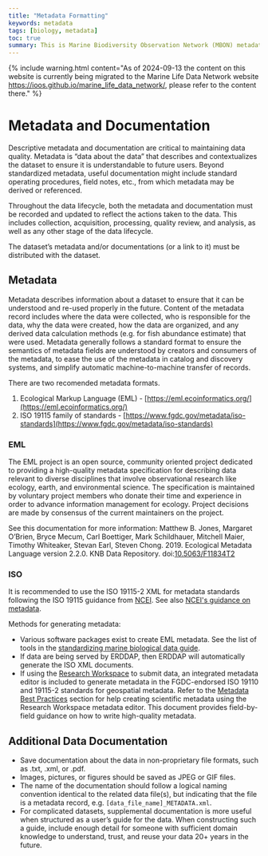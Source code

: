 ```yaml
---
title: "Metadata Formatting"
keywords: metadata
tags: [biology, metadata]
toc: true
summary: This is Marine Biodiversity Observation Network (MBON) metadata recommendations.
---
```


{% include warning.html content="As of 2024-09-13 the content on this website is currently being migrated to the Marine Life Data Network website <https://ioos.github.io/marine_life_data_network/>, please refer to the content there." %}

# Metadata and Documentation

Descriptive metadata and documentation are critical to maintaining data quality. Metadata is “data
about the data” that describes and contextualizes the dataset to ensure it is understandable to
future users. Beyond standardized metadata, useful documentation might include standard operating
procedures, field notes, etc., from which metadata may be derived or referenced.

Throughout the data lifecycle, both the metadata and documentation must be recorded and updated to
reflect the actions taken to the data. This includes collection, acquisition, processing, quality
review, and analysis, as well as any other stage of the data lifecycle.

The dataset’s metadata and/or documentations (or a link to it) must be distributed with the dataset. 

## Metadata

Metadata describes information about a dataset to ensure that it can be understood and re-used
properly in the future. Content of the metadata record includes where the data were collected, who
is responsible for the data, why the data were created, how the data are organized, and any derived
data calculation methods (e.g. for fish abundance estimate) that were used. Metadata generally
follows a standard format to ensure the semantics of metadata fields are understood by creators and
consumers of the metadata, to ease the use of the metadata in catalog and discovery systems, and
simplify automatic machine-to-machine transfer of records.

There are two recomended metadata formats.
1. Ecological Markup Language (EML) - [https://eml.ecoinformatics.org/](https://eml.ecoinformatics.org/)
2. ISO 19115 family of standards - [https://www.fgdc.gov/metadata/iso-standards](https://www.fgdc.gov/metadata/iso-standards)

### EML
The EML project is an open source, community oriented project dedicated to providing a high-quality metadata 
specification for describing data relevant to diverse disciplines that involve observational research like ecology, 
earth, and environmental science. The specification is maintained by voluntary project members who donate their time 
and experience in order to advance information management for ecology. Project decisions are made by consensus of the 
current maintainers on the project.

See this documentation for more information:
Matthew B. Jones, Margaret O’Brien, Bryce Mecum, Carl Boettiger, Mark Schildhauer, Mitchell Maier, Timothy Whiteaker, 
Stevan Earl, Steven Chong. 2019. Ecological Metadata Language version 2.2.0. KNB Data Repository. doi:[10.5063/F11834T2](https://dx.doi.org/10.5063/F11834T2)


### ISO
It is recommended to use the ISO 19115-2 XML for metadata standards following the ISO 19115 guidance from
[NCEI](https://www.ncei.noaa.gov/sites/default/files/2021-03/AB-GUID-02823_R1_Guidance%20for%20The%20NCEI%20Collection%20Level%20Metadata%20Template%20v1.1._0.pdf).
See also [NCEI's guidance on metadata](https://www.ncei.noaa.gov/resources/metadata).

Methods for generating metadata:
* Various software packages exist to create EML metadata. See the list of tools in the [standardizing marine biological 
data guide](https://ioos.github.io/bio_data_guide/tools.html#tools). 
* If data are being served by ERDDAP, then ERDDAP will automatically generate the ISO XML documents.
* If using the [Research Workspace](https://researchworkspace.com/intro/) to submit data, an
integrated metadata editor is included to generate metadata in the FGDC-endorsed ISO 19110 and
19115-2 standards for geospatial metadata. Refer to the
[Metadata Best Practices](https://www.axiomdatascience.com/best-practices/MetadataBestPractices.html#metadata-best-practices)
section for help creating scientific metadata using the Research Workspace metadata editor. This
document provides field-by-field guidance on how to write high-quality metadata.

## Additional Data Documentation

* Save documentation about the data in non-proprietary file formats, such as .txt, .xml, or .pdf.
* Images, pictures, or figures should be saved as JPEG or GIF files.
* The name of the documentation should follow a logical naming convention identical to the related
data file(s), but indicating that the file is a metadata record, e.g. `[data_file_name]_METADATA.xml`.
* For complicated datasets, supplemental documentation is more useful when structured as a user’s
guide for the data. When constructing such a guide, include enough detail for someone with
sufficient domain knowledge to understand, trust, and reuse your data 20+ years in the future.
